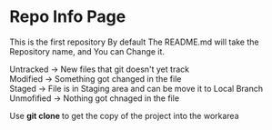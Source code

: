 # Repo Info Page
This is the first repository
By default The README.md will take the Repository name, and You can Change it.    


Untracked -> New files that git doesn't yet track  
Modified -> Something got changed in the file  
Staged -> File is in Staging area and can be move it to Local Branch  
Unmofified -> Nothing got chnaged in the file  

Use **git clone <link>** to get the copy of the project into the workarea  

